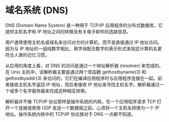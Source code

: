 <!--
 * @Author : Hu Jingbo
 * @Date   : 2021-11-08
-->

# 域名系统 (DNS)

DNS (Domain Name System) 是一种用于 TCP/IP 应用程序的分布式数据库，它提供主机名字和 IP 地址之间的转换及有关电子邮件的选路信息。

用户通常使用主机名或域名来访问对方的计算机，而不是直接通过 IP 地址访问。因为与 IP 地址的一组纯数字相比，用字母配合数字的表示形式来指定计算机名更符合人类的记忆习惯。

从应用的角度上看，对 DNS 的访问是通过一个地址解析器 (resolver) 来完成的。在 Unix 主机中，该解析器主要是通过两个库函数 gethostbyname(3) 和 gethostbyaddr(3) 来访问的，它们在编译应用程序时与应用程序连接在一起。前者接收主机名字返回 IP 地址，而后者接收 IP 地址来寻找主机名字。解析器通过一个或多个名字服务器来完成这种相互转换。

解析器并不像 TCP/IP 协议那样是操作系统的内核。在一个应用程序请求 TCP 打开一个连接或使用 UDP 发送一个数据报之前。心须将一个主机名转换为一个 IP 地址。操作系统内核中的 TCP/IP 协议族对于 DNS 一点都不知道。

